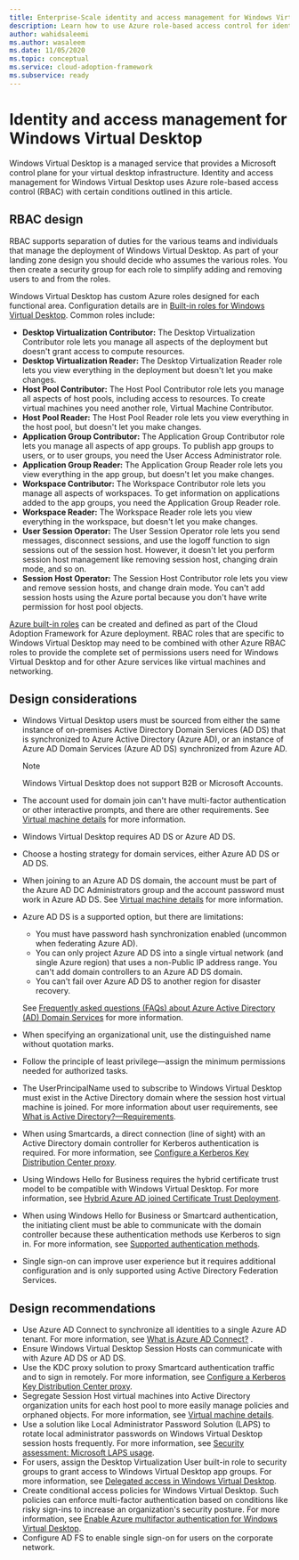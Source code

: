 ```yaml
---
title: Enterprise-Scale identity and access management for Windows Virtual Desktop
description: Learn how to use Azure role-based access control for identity and access management in your enterprise-scale virtual desktop infrastructure.
author: wahidsaleemi
ms.author: wasaleem
ms.date: 11/05/2020
ms.topic: conceptual
ms.service: cloud-adoption-framework
ms.subservice: ready
---
```


# Identity and access management for Windows Virtual Desktop

Windows Virtual Desktop is a managed service that provides a Microsoft control plane for your virtual desktop infrastructure. Identity and access management for Windows Virtual Desktop uses Azure role-based access control (RBAC) with certain conditions outlined in this article.

## RBAC design

RBAC supports separation of duties for the various teams and individuals that manage the deployment of Windows Virtual Desktop. As part of your landing zone design you should decide who assumes the various roles. You then create a security group for each role to simplify adding and removing users to and from the roles.  

Windows Virtual Desktop has custom Azure roles designed for each functional area. Configuration details are in [Built-in roles for Windows Virtual Desktop](/azure/virtual-desktop/rbac). Common roles include:

- **Desktop Virtualization Contributor:** The Desktop Virtualization Contributor role lets you manage all aspects of the deployment but doesn't grant access to compute resources.
- **Desktop Virtualization Reader:** The Desktop Virtualization Reader role lets you view everything in the deployment but doesn't let you make changes.
- **Host Pool Contributor:** The Host Pool Contributor role lets you manage all aspects of host pools, including access to resources. To create virtual machines you need another role, Virtual Machine Contributor.
- **Host Pool Reader:** The Host Pool Reader role lets you view everything in the host pool, but doesn't let you make changes.
- **Application Group Contributor:** The Application Group Contributor role lets you manage all aspects of app groups. To publish app groups to users, or to user groups, you need the User Access Administrator role.
- **Application Group Reader:** The Application Group Reader role lets you view everything in the app group, but doesn't let you make changes.
- **Workspace Contributor:** The Workspace Contributor role lets you manage all aspects of workspaces. To get information on applications added to the app groups, you need the Application Group Reader role.
- **Workspace Reader:** The Workspace Reader role lets you view everything in the workspace, but doesn't let you make changes.
- **User Session Operator:** The User Session Operator role lets you send messages, disconnect sessions, and use the logoff function to sign sessions out of the session host. However, it doesn't let you perform session host management like removing session host, changing drain mode, and so on.
- **Session Host Operator:** The Session Host Contributor role lets you view and remove session hosts, and change drain mode. You can't add session hosts using the Azure portal because you don't have write permission for host pool objects.

[Azure built-in roles](/azure/role-based-access-control/built-in-roles) can be created and defined as part of the Cloud Adoption Framework for Azure deployment. RBAC roles that are specific to Windows Virtual Desktop may need to be combined with other Azure RBAC roles to provide the complete set of permissions users need for Windows Virtual Desktop and for other Azure services like virtual machines and networking.

## Design considerations

- Windows Virtual Desktop users must be sourced from either the same instance of on-premises Active Directory Domain Services (AD DS) that is synchronized to Azure Active Directory (Azure AD), or an instance of Azure AD Domain Services (Azure AD DS) synchronized from Azure AD.
  > [!NOTE]
  > Windows Virtual Desktop does not support B2B or Microsoft Accounts.
- The account used for domain join can't have multi-factor authentication or other interactive prompts, and there are other requirements. See [Virtual machine details](/azure/virtual-desktop/create-host-pools-azure-marketplace#virtual-machine-details) for more information.
- Windows Virtual Desktop requires AD DS or Azure AD DS.
- Choose a hosting strategy for domain services, either Azure AD DS or AD DS.
- When joining to an Azure AD DS domain, the account must be part of the Azure AD DC Administrators group and the account password must work in Azure AD DS. See [Virtual machine details](/azure/virtual-desktop/create-host-pools-azure-marketplace#virtual-machine-details) for more information.
- Azure AD DS is a supported option, but there are limitations:
  - You must have password hash synchronization enabled (uncommon when federating Azure AD).
  - You can only project Azure AD DS into a single virtual network (and single Azure region) that uses a non-Public IP address range. You can't add domain controllers to an Azure AD DS domain.
  - You can't fail over Azure AD DS to another region for disaster recovery.

   See [Frequently asked questions (FAQs) about Azure Active Directory (AD) Domain Services](/azure/active-directory-domain-services/faqs) for more information.
- When specifying an organizational unit, use the distinguished name without quotation marks.
- Follow the principle of least privilege—assign the minimum permissions needed for authorized tasks.
- The UserPrincipalName used to subscribe to Windows Virtual Desktop must exist in the Active Directory domain where the session host virtual machine is joined. For more information about user requirements, see [What is Active Directory?—Requirements](/azure/virtual-desktop/overview#requirements).
- When using Smartcards, a direct connection (line of sight) with an Active Directory domain controller for Kerberos authentication is required. For more information, see [Configure a Kerberos Key Distribution Center proxy](/azure/virtual-desktop/key-distribution-center-proxy).
- Using Windows Hello for Business requires the hybrid certificate trust model to be compatible with Windows Virtual Desktop. For more information, see [Hybrid Azure AD joined Certificate Trust Deployment](/windows/security/identity-protection/hello-for-business/hello-hybrid-cert-trust).
- When using Windows Hello for Business or Smartcard authentication, the initiating client must be able to communicate with the domain controller because these authentication methods use Kerberos to sign in. For more information, see [Supported authentication methods](/azure/virtual-desktop/authentication).
- Single sign-on can improve user experience but it requires additional configuration and is only supported using Active Directory Federation Services.

## Design recommendations

- Use Azure AD Connect to synchronize all identities to a single Azure AD tenant. For more information, see [What is Azure AD Connect?](/azure/active-directory/hybrid/whatis-azure-ad-connect) .
- Ensure Windows Virtual Desktop Session Hosts can communicate with with Azure AD DS or AD DS.
- Use the KDC proxy solution to proxy Smartcard authentication traffic and to sign in remotely. For more information, see [Configure a Kerberos Key Distribution Center proxy](/azure/virtual-desktop/key-distribution-center-proxy).
- Segregate Session Host virtual machines into Active Directory organization units for each host pool to more easily manage policies and orphaned objects. For more information, see [Virtual machine details](/azure/virtual-desktop/create-host-pools-azure-marketplace#virtual-machine-details).
- Use a solution like Local Administrator Password Solution (LAPS) to rotate local administrator passwords on Windows Virtual Desktop session hosts frequently. For more information, see [Security assessment: Microsoft LAPS usage](/defender-for-identity/cas-isp-laps).
- For users, assign the Desktop Virtualization User built-in role to security groups to grant access to Windows Virtual Desktop app groups. For more information, see [Delegated access in Windows Virtual Desktop](/azure/virtual-desktop/delegated-access-virtual-desktop).
- Create conditional access policies for Windows Virtual Desktop. Such policies can enforce multi-factor authentication based on conditions like risky sign-ins to increase an organization's security posture. For more information, see [Enable Azure multifactor authentication for Windows Virtual Desktop](/azure/virtual-desktop/set-up-mfa).
- Configure AD FS to enable single sign-on for users on the corporate network.
